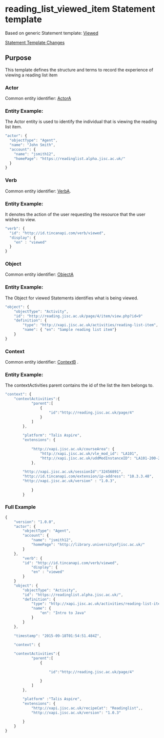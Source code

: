 # reading_list_viewed_item Statement template

Based on generic Statement template: [Viewed](/generic/view.md)

[Statement Template Changes](/version_changes.md#readinglist-resource-viewed)

## Purpose
This template defines the structure and terms to record the experience of viewing a reading list item

### Actor
Common entity identifier: [ActorA](/common_structures.md#actora)

### Entity Example:
The Actor entity is used to identify the individual that is viewing the reading list item. 

``` Javascript
"actor": {
  "objectType": "Agent",
  "name": "John Smith",
  "account": {
    "name": "jsmith12",
    "homePage": "https://readinglist.alpha.jisc.ac.uk/"
  }
}
```


### Verb
Common entity identifier: [VerbA](../common_structures.md#verba). 

### Entity Example:
It denotes the action of the user requesting the resource that the user wishes to view. 

``` javascript
"verb": {
  "id": "http://id.tincanapi.com/verb/viewed",
  "display": {
    "en" : "viewed"
  }
}
```

### Object
Common entity identifier:  [ObjectA](../common_structures.md#objecta)


### Entity Example:
The Object for viewed Statements identifies what is being viewed. 


``` javascript
"object": {
	"objectType": "Activity",
	"id": "http://reading.jisc.ac.uk/page/4/item/view.php?id=9"   	 	
	"definition": {
		"type": "http://xapi.jisc.ac.uk/activities/reading-list-item",			
		"name": { "en": "Sample reading list item"}
    }
}
```


### Context
Common entity identifier: [ContextB](/common_structures.md#contextb) . 


### Entity Example:
The contextActivities parent contains the id of the list the item belongs to.

``` javascript
"context": {
	"contextActivities":{
            "parent":[
                {
                    "id":"http://reading.jisc.ac.uk/page/4"
                }
            ]
        },
        
        "platform": "Talis Aspire",
        "extensions": {
		
			"http://xapi.jisc.ac.uk/courseArea": {
				"http://xapi.jisc.ac.uk/vle_mod_id": "LA101",
				"http://xapi.jisc.ac.uk/uddModInstanceID": "LA101-200-2016S1-0",
			},
			
 		"http://xapi.jisc.ac.uk/sessionId":"32456891",
        "http://id.tincanapi.com/extension/ip-address": "10.3.3.48",
		"http://xapi.jisc.ac.uk/version" : "1.0.3",
		
			}
		}
```

### Full Example

``` javascript
{
    "version": "1.0.0",
    "actor": {
        "objectType": "Agent",
        "account": {
            "name": "jsmith12",
            "homePage": "http://library.universityofjisc.ac.uk/" 
        }
    },
		"verb": {
  		"id": "http://id.tincanapi.com/verb/viewed",
  			"display": {
    		"en" : "viewed"
  		}
	}
	"object": {
		"objectType": "Activity",
		"id": "https://readinglist.alpha.jisc.ac.uk/",
		"definition": {
			"type": "http://xapi.jisc.ac.uk/activities/reading-list-item",
			"name": {
				"en": "Intro to Java"
			}
		}
	},
	
	"timestamp": "2015-09-18T01:54:51.484Z",
	
	"context": {

	"contextActivities":{
            "parent":[
                {
                    
                    "id":"http://reading.jisc.ac.uk/page/4"
                    
                }
            ]
        },

		"platform" :"Talis Aspire",
		"extensions": {
			"http://xapi.jisc.ac.uk/recipeCat": "Readinglist",,
			"http://xapi.jisc.ac.uk/version": "1.0.3"
	
  		}
  	}
}
```
